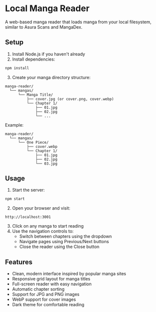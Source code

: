 # Local Manga Reader

A web-based manga reader that loads manga from your local filesystem, similar to Asura Scans and MangaDex.

## Setup

1. Install Node.js if you haven't already
2. Install dependencies:
```bash
npm install
```

3. Create your manga directory structure:
```
manga-reader/
  └── mangas/
      └── Manga Title/
          ├── cover.jpg (or cover.png, cover.webp)
          └── Chapter 1/
              ├── 01.jpg
              ├── 02.jpg
              └── ...
```

Example:
```
manga-reader/
  └── mangas/
      └── One Piece/
          ├── cover.webp
          └── Chapter 1/
              ├── 01.jpg
              ├── 02.jpg
              └── 03.jpg
```

## Usage

1. Start the server:
```bash
npm start
```

2. Open your browser and visit:
```
http://localhost:3001
```

3. Click on any manga to start reading
4. Use the navigation controls to:
   - Switch between chapters using the dropdown
   - Navigate pages using Previous/Next buttons
   - Close the reader using the Close button

## Features

- Clean, modern interface inspired by popular manga sites
- Responsive grid layout for manga titles
- Full-screen reader with easy navigation
- Automatic chapter sorting
- Support for JPG and PNG images
- WebP support for cover images
- Dark theme for comfortable reading
